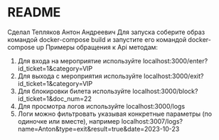 # README

Сделал Тепляков Антон Андреевич
Для запуска соберите образ командой docker-compose build и запустите его командой docker-compose up
Примеры обращения к Api методам:
1) Для входа на мероприятие используйте localhost:3000/enter?id_ticket=1&category=VIP
2) Для выхода с мероприятия используйте localhost:3000/exit?id_ticket=1&category=VIP
3) Для блокировки билета используйте localhost:3000/block?id_ticket=1&doc_num=22
4) Для просмотра логов используйте localhost:3000/logs
5) Логи можно фильтровать указывая конкретные параметры (по одиночке или вместе), например localhost:3007/logs?name=Anton&type=exit&result=true&date=2023-10-23
